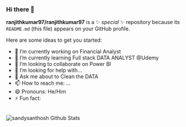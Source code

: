 ### Hi there 👋


**ranjithkumar97/ranjithkumar97** is a ✨ _special_ ✨ repository because its `README.md` (this file) appears on your GitHub profile.

Here are some ideas to get you started:

- 🔭 I’m currently working on Financial Analyst 
- 🌱 I’m currently learning Full stack DATA ANALYST @Udemy
- 👯 I’m looking to collaborate on Power BI
- 🤔 I’m looking for help with...
- 💬 Ask me about to Clean the DATA
- 📫 How to reach me: ...
- 😄 Pronouns:  He/Him 
- ⚡ Fun fact: 

<br />

<img align="left" alt="sandysanthosh Github Stats" src="https://github-readme-stats.vercel.app/api?username=ranjithkumar97&show_icons=true&hide_border=true" />

<br />
